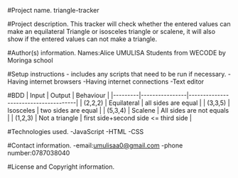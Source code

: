 
#Project name.
triangle-tracker

#Project description.
This tracker will check whether the entered values can make an equilateral Triangle or isosceles triangle or scalene, it will also show if the entered values can not make a triangle.

#Author(s) information.
Names:Alice UMULISA
Students from WECODE by Moringa school

#Setup instructions - includes any scripts that need to be run if necessary.
-Having internet browsers
-Having internet connections
-Text editor

#BDD
| Input   | Output         | Behaviour                            |
|---------|----------------|--------------------------------------|
| (2,2,2) | Equilateral    | all sides are equal                  |
| (3,3,5) | Isosceles      | two sides are equal                  |
| (5,3,4) | Scalene        | All sides are not equals             |
| (1,2,3) | Not a triangle | first side+second side <= third side |

#Technologies used.
-JavaScript
-HTML
-CSS

#Contact information.
-email:umulisaa0@gmail.com
-phone number:0787038040

#License and Copyright information.
